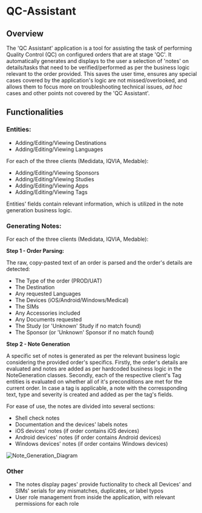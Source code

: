 # QC-Assistant

## Overview

The 'QC Assistant' application is a tool for assisting the task of performing Quality Control (QC) on configured orders that are at stage 'QC'. 
It automatically generates and displays to the user a selection of 'notes' on details/tasks that need to be verified/performed as per the business logic relevant to the order provided. 
This saves the user time, ensures any special cases covered by the application's logic are not missed/overlooked, and allows them to focus more on troubleshooting technical issues, _ad hoc_ cases and other points not covered by the 'QC Assistant'.

## Functionalities

### Entities:

- Adding/Editing/Viewing Destinations
- Adding/Editing/Viewing Languages

For each of the three clients (Medidata, IQVIA, Medable):
- Adding/Editing/Viewing Sponsors
- Adding/Editing/Viewing Studies
- Adding/Editing/Viewing Apps
- Adding/Editing/Viewing Tags

Entities' fields contain relevant information, which is utilized in the note generation business logic.

### Generating Notes:

For each of the three clients (Medidata, IQVIA, Medable):

**Step 1 - Order Parsing:**

The raw, copy-pasted text of an order is parsed and the order's details are detected:
- The Type of the order (PROD/UAT)
- The Destination
- Any requested Languages
- The Devices (iOS/Android/Windows/Medical)
- The SIMs
- Any Accessories included
- Any Documents requested
- The Study (or 'Unknown' Study if no match found)
- The Sponsor (or 'Unknown' Sponsor if no match found)

**Step 2 - Note Generation**

A specific set of notes is generated as per the relevant business logic considering the provided order's specifics.
Firstly, the order's details are evaluated and notes are added as per hardcoded business logic in the NoteGeneration classes.
Secondly, each of the respective client's Tag entities is evaluated on whether all of it's preconditions are met for the current order.
In case a tag is applicable, a note with the corressponding text, type and severity is created and added as per the tag's fields.

For ease of use, the notes are divided into several sections: 
- Shell check notes  
- Documentation and the devices' labels notes
- iOS devices' notes (if order contains iOS devices)
- Android devices' notes (if order contains Android devices)
- Windows devices' notes (if order contains Windows devices)

![Note_Generation_Diagram](https://lh3.googleusercontent.com/drive-viewer/AK7aPaBaaoHtiKo_WpOx83_S55JY5xqC5XIHOX8Q1ztQtn96qMxuZnMrvjoLxyB5NAA5th-4UTNmm9jofgGwfkVAtzoggBYLHQ=w1920-h963)

### Other

- The notes display pages' provide fuctionality to check all Devices' and SIMs' serials for any mismatches, duplicates, or label typos
- User role management from inside the application, with relevant permissions for each role
